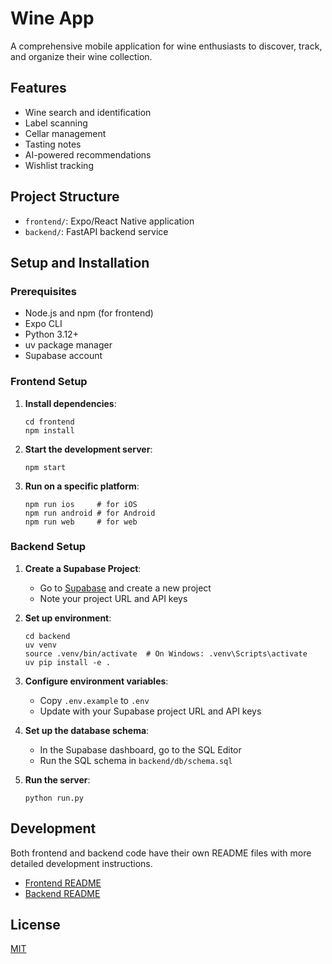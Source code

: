 # Wine App

A comprehensive mobile application for wine enthusiasts to discover, track, and organize their wine collection.

## Features

- Wine search and identification
- Label scanning
- Cellar management
- Tasting notes
- AI-powered recommendations
- Wishlist tracking

## Project Structure

- `frontend/`: Expo/React Native application
- `backend/`: FastAPI backend service

## Setup and Installation

### Prerequisites

- Node.js and npm (for frontend)
- Expo CLI
- Python 3.12+
- uv package manager
- Supabase account

### Frontend Setup

1. **Install dependencies**:
   ```
   cd frontend
   npm install
   ```

2. **Start the development server**:
   ```
   npm start
   ```

3. **Run on a specific platform**:
   ```
   npm run ios     # for iOS
   npm run android # for Android
   npm run web     # for web
   ```

### Backend Setup

1. **Create a Supabase Project**:
   - Go to [Supabase](https://supabase.com/) and create a new project
   - Note your project URL and API keys

2. **Set up environment**:
   ```
   cd backend
   uv venv
   source .venv/bin/activate  # On Windows: .venv\Scripts\activate
   uv pip install -e .
   ```

3. **Configure environment variables**:
   - Copy `.env.example` to `.env`
   - Update with your Supabase project URL and API keys

4. **Set up the database schema**:
   - In the Supabase dashboard, go to the SQL Editor
   - Run the SQL schema in `backend/db/schema.sql`

5. **Run the server**:
   ```
   python run.py
   ```

## Development

Both frontend and backend code have their own README files with more detailed development instructions.

- [Frontend README](frontend/README.md)
- [Backend README](backend/README.md)

## License

[MIT](LICENSE) 